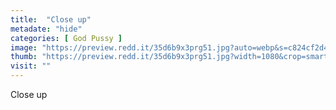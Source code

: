 ```yaml
---
title:  "Close up"
metadate: "hide"
categories: [ God Pussy ]
image: "https://preview.redd.it/35d6b9x3prg51.jpg?auto=webp&s=c824cf2d46ea31e7a3094023e21559436852f29c"
thumb: "https://preview.redd.it/35d6b9x3prg51.jpg?width=1080&crop=smart&auto=webp&s=727a77e5be8bc1bc7d48d3a343df4a417e0f2aaf"
visit: ""
---
```

Close up
